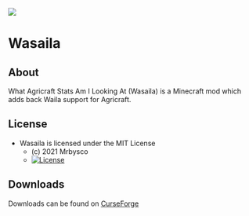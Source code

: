 [![](http://cf.way2muchnoise.eu/versions/313252_latest.svg)](https://www.curseforge.com/minecraft/mc-mods/wasaila)

# Wasaila #

## About ##
What Agricraft Stats Am I Looking At (Wasaila) is a Minecraft mod which adds back Waila support for Agricraft.

## License ##
* Wasaila is licensed under the MIT License
  - (c) 2021 Mrbysco
  - [![License](https://img.shields.io/badge/License-MIT-red.svg?style=flat)](http://opensource.org/licenses/MIT)

## Downloads ##
Downloads can be found on [CurseForge](https://www.curseforge.com/minecraft/mc-mods/wasaila)
